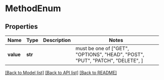 # MethodEnum


## Properties
Name | Type | Description | Notes
------------ | ------------- | ------------- | -------------
**value** | **str** |  |  must be one of ["GET", "OPTIONS", "HEAD", "POST", "PUT", "PATCH", "DELETE", ]

[[Back to Model list]](../README.md#documentation-for-models) [[Back to API list]](../README.md#documentation-for-api-endpoints) [[Back to README]](../README.md)


